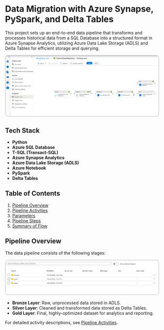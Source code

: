 # Data Migration with Azure Synapse, PySpark, and Delta Tables

This project sets up an end-to-end data pipeline that transforms and processes historical data from a SQL Database into a structured format in Azure Synapse Analytics, utilizing Azure Data Lake Storage (ADLS) and Delta Tables for efficient storage and querying.

<img src="assets/images/fintech_pipeline_run.png" alt="Fintech Azure Snyapse Pipeline Complete Run" style="border: 2px solid #d3d3d3; border-radius: 10px" width="600">

## Tech Stack

- **Python**
- **Azure SQL Database**
- **T-SQL (Transact-SQL)**
- **Azure Synapse Analytics**
- **Azure Data Lake Storage (ADLS)**
- **Azure Notebook**
- **PySpark**
- **Delta Tables**

## Table of Contents

1. [Pipeline Overview](#pipeline-overview)
2. [Pipeline Activities](docs/Pipeline_Activities.md)
3. [Parameters](docs/Parameters.md)
4. [Pipeline Steps](docs/Pipeline_Steps.md)
5. [Summary of Flow](docs/Summary.md)

## Pipeline Overview

The data pipeline consists of the following stages:

<img src="assets/images/storage_account_layers.png" alt="Storage Account Layers" style="border: 2px solid #d3d3d3; border-radius: 10px;" width="600">

- **Bronze Layer**: Raw, unprocessed data stored in ADLS.
- **Silver Layer**: Cleaned and transformed data stored as Delta Tables.
- **Gold Layer**: Final, highly-optimized dataset for analytics and reporting.

For detailed activity descriptions, see [Pipeline Activities](docs/Pipeline_Activities.md).
